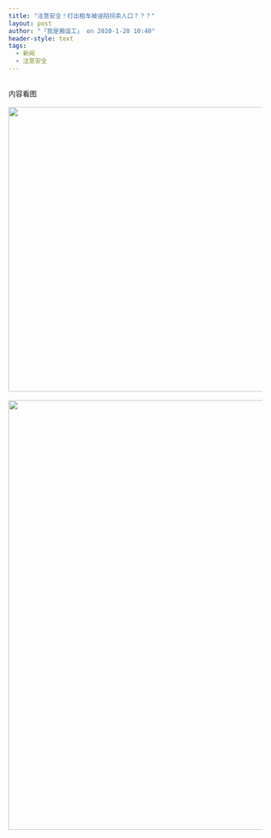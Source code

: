 ```yaml
---
title: "注意安全！打出租车被诬陷拐卖人口？？？"
layout: post
author: "「我是搬运工」 on 2020-1-20 10:40"
header-style: text
tags:
  - 新闻
  - 注意安全
---
```


<head></head>
<body>
 <br> 内容看图
 <br> 
 <br> 
 <ignore_js_op> 
  <img aid="1328400" src="https://bbs.boniu123.cc/data/attachment/forum/202001/20/103922m65oot5twrwrmwmo.jpg" zoomfile="data/attachment/forum/202001/20/103922m65oot5twrwrmwmo.jpg" file="data/attachment/forum/202001/20/103922m65oot5twrwrmwmo.jpg" width="563" inpost="1"> 
  <div class="tip tip_4 aimg_tip" id="aimg_1328400_menu" style="position: absolute; display: none" disautofocus="true"> 
   <div class="xs0"> 
    <p><strong>2.jpg</strong> <em class="xg1">(79.39 KB, 下载次数: 0)</em></p> 
    <p> <a href="forum.php?mod=attachment&amp;aid=MTMyODQwMHxjNzUxZjY3MHwxNTc5NDg4MDQ5fDB8NTU0MTUw&amp;nothumb=yes" target="_blank">下载附件</a> &nbsp;<a href="javascript:;" onclick="showWindow(this.id, this.getAttribute('url'), 'get', 0);" id="savephoto_1328400" url="home.php?mod=spacecp&amp;ac=album&amp;op=saveforumphoto&amp;aid=1328400&amp;handlekey=savephoto_1328400">保存到相册</a> </p> 
    <p class="xg1 y"><span title="2020-1-20 10:39">1&nbsp;分钟前</span> 上传</p> 
   </div> 
   <div class="tip_horn"></div> 
  </div> 
 </ignore_js_op> 
 <br> 
 <br> 
 <ignore_js_op> 
  <img aid="1328401" src="https://bbs.boniu123.cc/data/attachment/forum/202001/20/103922l36wi2l222w62lw7.jpg" zoomfile="data/attachment/forum/202001/20/103922l36wi2l222w62lw7.jpg" file="data/attachment/forum/202001/20/103922l36wi2l222w62lw7.jpg" width="850" inpost="1"> 
  <div class="tip tip_4 aimg_tip" id="aimg_1328401_menu" style="position: absolute; display: none" disautofocus="true"> 
   <div class="xs0"> 
    <p><strong>3.jpg</strong> <em class="xg1">(138.05 KB, 下载次数: 0)</em></p> 
    <p> <a href="forum.php?mod=attachment&amp;aid=MTMyODQwMXw2ZjBmYjkxMnwxNTc5NDg4MDQ5fDB8NTU0MTUw&amp;nothumb=yes" target="_blank">下载附件</a> &nbsp;<a href="javascript:;" onclick="showWindow(this.id, this.getAttribute('url'), 'get', 0);" id="savephoto_1328401" url="home.php?mod=spacecp&amp;ac=album&amp;op=saveforumphoto&amp;aid=1328401&amp;handlekey=savephoto_1328401">保存到相册</a> </p> 
    <p class="xg1 y"><span title="2020-1-20 10:39">1&nbsp;分钟前</span> 上传</p> 
   </div> 
   <div class="tip_horn"></div> 
  </div> 
 </ignore_js_op> 
 <br>
</body>


